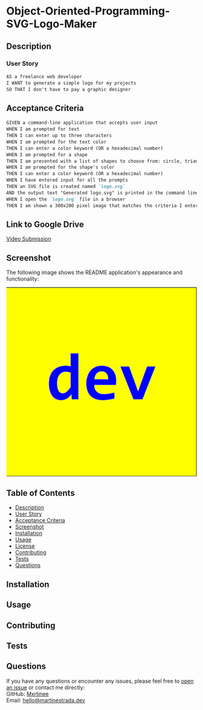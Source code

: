 # Object-Oriented-Programming-SVG-Logo-Maker

 ## Description


### User Story

```md
AS a freelance web developer
I WANT to generate a simple logo for my projects
SO THAT I don't have to pay a graphic designer
```

## Acceptance Criteria

```md
GIVEN a command-line application that accepts user input
WHEN I am prompted for text
THEN I can enter up to three characters
WHEN I am prompted for the text color
THEN I can enter a color keyword (OR a hexadecimal number)
WHEN I am prompted for a shape
THEN I am presented with a list of shapes to choose from: circle, triangle, and square
WHEN I am prompted for the shape's color
THEN I can enter a color keyword (OR a hexadecimal number)
WHEN I have entered input for all the prompts
THEN an SVG file is created named `logo.svg`
AND the output text "Generated logo.svg" is printed in the command line
WHEN I open the `logo.svg` file in a browser
THEN I am shown a 300x200 pixel image that matches the criteria I entered
```

 ## Link to Google Drive

  [Video Submission](https://drive.google.com/file/)

  ## Screenshot

  The following image shows the README application's appearance and functionality:

  ![Object Oriented Programming SVG Logo Maker](./assets/images/Object-Oriented-Programming-SVG-Logo-Maker.png "Screenshot")
  
  ## Table of Contents
  - [Description](#description)
  - [User Story](#user-story)
  - [Acceptance Criteria](#acceptance-criteria)
  - [Screenshot](#screenshot)
  - [Installation](#installation)
  - [Usage](#usage)
  - [License](#license)
  - [Contributing](#contributing)
  - [Tests](#tests)
  - [Questions](#questions)

   ## Installation

   ## Usage

   ## Contributing

  ## Tests

  ## Questions
  If you have any questions or encounter any issues, please feel free to [open an issue](https://github.com/mxrtinee/Object-Oriented-Programming-SVG-Logo-Maker/issues) or contact me directly:<br>
  GitHub: [Mxrtinee](https://github.com/Mxrtinee)<br>
  Email: hello@martinestrada.dev